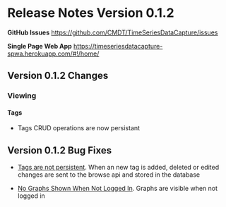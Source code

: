 # Release Notes Version 0.1.2

**GitHub Issues** https://github.com/CMDT/TimeSeriesDataCapture/issues

**Single Page Web App** https://timeseriesdatacapture-spwa.herokuapp.com/#!/home/

## Version 0.1.2 Changes

### Viewing

#### Tags
- Tags CRUD operations are now persistant 


## Version 0.1.2 Bug Fixes

- [Tags are not persistent](https://github.com/CMDT/TimeSeriesDataCapture/issues/5). When an new tag is added,  deleted or edited changes are sent to the browse api and stored in the database

- [No Graphs Shown When Not Logged In](https://github.com/CMDT/TimeSeriesDataCapture/issues/39). Graphs are visible when not logged in



 
